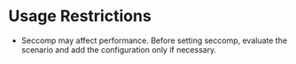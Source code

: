 # Usage Restrictions<a name="EN-US_TOPIC_0184808148"></a>

-   Seccomp may affect performance. Before setting seccomp, evaluate the scenario and add the configuration only if necessary.

